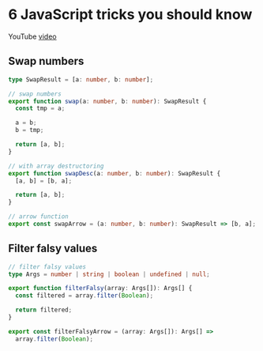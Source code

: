 # 6 JavaScript tricks you should know

YouTube [video](https://www.youtube.com/watch?v=UC1_ydr6Br4)

## Swap numbers

```ts
type SwapResult = [a: number, b: number];

// swap numbers
export function swap(a: number, b: number): SwapResult {
  const tmp = a;

  a = b;
  b = tmp;

  return [a, b];
}

// with array destructoring
export function swapDesc(a: number, b: number): SwapResult {
  [a, b] = [b, a];

  return [a, b];
}

// arrow function
export const swapArrow = (a: number, b: number): SwapResult => [b, a];
```

## Filter falsy values

```ts
// filter falsy values
type Args = number | string | boolean | undefined | null;

export function filterFalsy(array: Args[]): Args[] {
  const filtered = array.filter(Boolean);

  return filtered;
}

export const filterFalsyArrow = (array: Args[]): Args[] =>
  array.filter(Boolean);
```